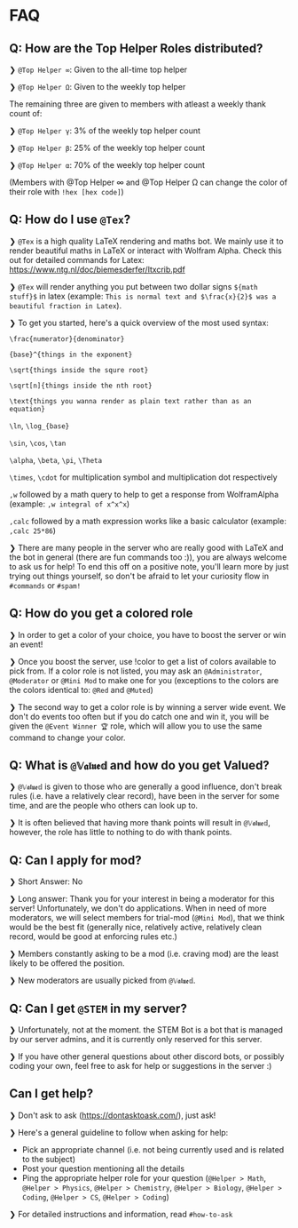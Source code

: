 # FAQ
## Q: How are the Top Helper Roles distributed?

❯ `@Top Helper ∞`: Given to the all-time top helper 

❯ `@Top Helper Ω`: Given to the weekly top helper 

The remaining three are given to members with atleast a weekly thank count of:

❯ `@Top Helper γ`: 3% of the weekly top helper count

❯ `@Top Helper β`: 25% of the weekly top helper count

❯ `@Top Helper α`: 70% of the weekly top helper count

(Members with @Top Helper ∞ and @Top Helper Ω can change the color of their role with `!hex [hex code]`)

## Q: How do I use `@Tex`?

❯ `@Tex` is a high quality LaTeX rendering and maths bot. We mainly use it to render beautiful maths in LaTeX or interact with Wolfram Alpha. Check this out for detailed commands for Latex: https://www.ntg.nl/doc/biemesderfer/ltxcrib.pdf

❯ `@Tex` will render anything you put between two dollar signs `${math stuff}$` in latex (example: `This is normal text and $\frac{x}{2}$ was a beautiful fraction in Latex`). 

❯ To get you started, here's a quick overview of the most used syntax:

`\frac{numerator}{denominator}`

`{base}^{things in the exponent}`

`\sqrt{things inside the squre root}`

`\sqrt[n]{things inside the nth root}`

`\text{things you wanna render as plain text rather than as an equation}`

`\ln`, `\log_{base}`

`\sin`, `\cos`, `\tan`

`\alpha`, `\beta`, `\pi`, `\Theta`

`\times`, `\cdot` for multiplication symbol and multiplication dot respectively

`,w` followed by a math query to help to get a response from WolframAlpha (example: `,w integral of x^x^x`)

`,calc` followed by a math expression works like a basic calculator (example: `,calc 25*86`)

❯ There are many people in the server who are really good with LaTeX and the bot in general (there are fun commands too :)), you are always welcome to ask us for help! To end this off on a positive note, you'll learn more by just trying out things yourself, so don't be afraid to let your curiosity flow in `#commands` or `#spam!`

## Q: How do you get a colored role

❯ In order to get a color of your choice, you have to boost the server or win an event!

❯ Once you boost the server, use !color to get a list of colors available to pick from. If a color role is not listed, you may ask an `@Administrator`, `@Moderator` or `@Mini Mod` to make one for you (exceptions to the colors are the colors identical to: `@Red` and `@Muted`)

❯ The second way to get a color role is by winning a server wide event. We don't do events too often but if you do catch one and win it, you will be given the `@Event Winner 🏆` role, which will allow you to use the same command to change your color.

## Q: What is `@𝕍𝖆𝖑𝖚𝖊𝕕` and how do you get Valued?

❯ `@𝕍𝖆𝖑𝖚𝖊𝕕` is given to those who are generally a good influence, don't break rules (i.e. have a relatively clear record), have been in the server for some time, and are the people who others can look up to.

❯ It is often believed that having more thank points will result in `@𝕍𝖆𝖑𝖚𝖊𝕕`, however, the role has little to nothing to do with thank points.

## Q: Can I apply for mod?

❯ Short Answer: No

❯ Long answer: Thank you for your interest in being a moderator for this server! Unfortunately, we don't do applications. When in need of more moderators, we will select members for trial-mod (`@Mini Mod`), that we think would be the best fit (generally nice, relatively active, relatively clean record, would be good at enforcing rules etc.)

❯ Members constantly asking to be a mod (i.e. craving mod) are the least likely to be offered the position.

❯ New moderators are usually picked from `@𝕍𝖆𝖑𝖚𝖊𝕕`.

## Q: Can I get `@STEM` in my server?

❯ Unfortunately, not at the moment. the STEM Bot is a bot that is managed by our server admins, and it is currently only reserved for this server. 

❯ If you have other general questions about other discord bots, or possibly coding your own, feel free to ask for help or suggestions in the server :)

## Can I get help?

❯ Don't ask to ask (https://dontasktoask.com/), just ask!

❯ Here's a general guideline to follow when asking for help:
- Pick an appropriate channel (i.e. not being currently used and is related to the subject)
- Post your question mentioning all the details
- Ping the appropriate helper role for your question (`@Helper > Math`, `@Helper > Physics`, `@Helper > Chemistry`, `@Helper > Biology`, `@Helper > Coding`, `@Helper > CS`, `@Helper > Coding`)

❯ For detailed instructions and information, read `#how-to-ask`
